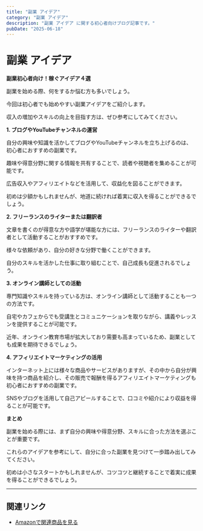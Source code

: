 ```yaml
---
title: "副業 アイデア"
category: "副業 アイデア"
description: "副業 アイデア に関する初心者向けブログ記事です。"
pubDate: "2025-06-18"
---
```


# 副業 アイデア

**副業初心者向け！稼ぐアイデア４選**

副業を始める際、何をするか悩む方も多いでしょう。

今回は初心者でも始めやすい副業アイデアをご紹介します。

収入の増加やスキルの向上を目指す方は、ぜひ参考にしてみてください。



**1. ブログやYouTubeチャンネルの運営**

自分の興味や知識を活かしてブログやYouTubeチャンネルを立ち上げるのは、初心者におすすめの副業です。

趣味や得意分野に関する情報を共有することで、読者や視聴者を集めることが可能です。

広告収入やアフィリエイトなどを活用して、収益化を図ることができます。

初めは少額かもしれませんが、地道に続ければ着実に収入を得ることができるでしょう。



**2. フリーランスのライターまたは翻訳者**

文章を書くのが得意な方や語学が堪能な方には、フリーランスのライターや翻訳者として活動することがおすすめです。

様々な依頼があり、自分の好きな分野で働くことができます。

自分のスキルを活かした仕事に取り組むことで、自己成長も促進されるでしょう。



**3. オンライン講師としての活動**

専門知識やスキルを持っている方は、オンライン講師として活動することも一つの方法です。

自宅やカフェからでも受講生とコミュニケーションを取りながら、講義やレッスンを提供することが可能です。

近年、オンライン教育市場が拡大しており需要も高まっているため、副業としても成果を期待できるでしょう。



**4. アフィリエイトマーケティングの活用**

インターネット上には様々な商品やサービスがありますが、その中から自分が興味を持つ商品を紹介し、その販売で報酬を得るアフィリエイトマーケティングも初心者におすすめの副業です。

SNSやブログを活用して自己アピールすることで、口コミや紹介により収益を得ることが可能です。



**まとめ**

副業を始める際には、まず自分の興味や得意分野、スキルに合った方法を選ぶことが重要です。

これらのアイデアを参考にして、自分に合った副業を見つけて一歩踏み出してみてください。

初めは小さなスタートかもしれませんが、コツコツと継続することで着実に成果を得ることができるでしょう。



---

## 関連リンク

- [Amazonで関連商品を見る](https://www.amazon.co.jp/s?k=%E5%89%AF%E6%A5%AD+%E3%82%A2%E3%82%A4%E3%83%87%E3%82%A2&tag=autowritehubai-22)
